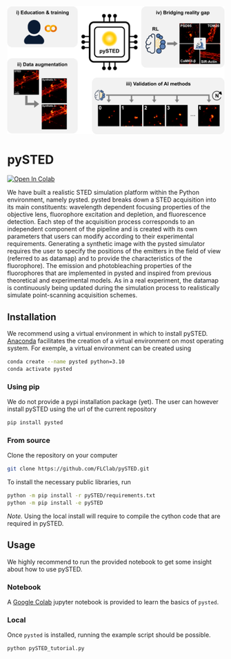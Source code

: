 <img src="docs/img/figure0_v0.png">

# pySTED

<a target="_blank" href="https://colab.research.google.com/drive/128pOe4KwnZ7MH6HFcd-mG1HjwDWvohnq?usp=sharing">
  <img src="https://colab.research.google.com/assets/colab-badge.svg" alt="Open In Colab"/>
</a>

We have built a realistic STED simulation platform within the Python environment, namely pysted. pysted breaks down a STED acquisition into its main constituents: wavelength dependent focusing properties of the objective lens, fluorophore excitation and depletion, and fluorescence detection. Each step of the acquisition process corresponds to an independent component of the pipeline and is created with its own parameters that users can modify according to their experimental requirements. Generating a synthetic image with the pysted simulator requires the user to specify the positions of the emitters in the field of view (referred to as datamap) and to provide the characteristics of the fluorophore). The emission and photobleaching properties of the fluorophores that are implemented in pysted and inspired from previous theoretical and experimental models. As in a real experiment, the datamap is continuously being updated during the simulation process to realistically simulate point-scanning acquisition schemes.

## Installation

We recommend using a virtual environment in which to install pySTED. [Anaconda](https://docs.anaconda.com/anaconda/install/index.html) facilitates the creation of a virtual environment on most operating system. For exemple, a virtual environment can be created using
```bash
conda create --name pysted python=3.10
conda activate pysted
```

### Using pip

We do not provide a pypi installation package (yet). The user can however install pySTED using the url of the current repository
```bash
pip install pysted
```

### From source 

Clone the repository on your computer 
```bash
git clone https://github.com/FLClab/pySTED.git
```

To install the necessary public libraries, run
```bash
python -m pip install -r pySTED/requirements.txt
python -m pip install -e pySTED
```

*Note.* Using the local install will require to compile the cython code that are required in pySTED.

## Usage

We highly recommend to run the provided notebook to get some insight about how to use pySTED. 

### Notebook

A [Google Colab](https://colab.research.google.com/drive/128pOe4KwnZ7MH6HFcd-mG1HjwDWvohnq?usp=sharing) jupyter notebook is provided to learn the basics of `pysted`.

### Local
  
Once `pysted` is installed, running the example script should be possible.
```bash 
python pySTED_tutorial.py
```
